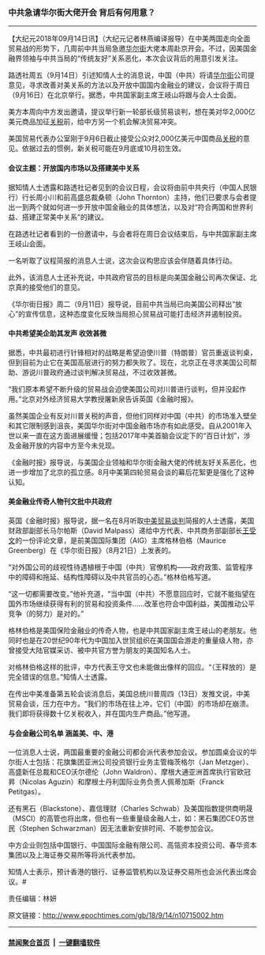 ### 中共急请华尔街大佬开会 背后有何用意？
------------------------

<p>【大纪元2018年09月14日讯】（大纪元记者林燕编译报导）在中美两国走向全面贸易战的形势下，几周前中共当局急邀<a href="http://www.epochtimes.com/gb/tag/%E5%8D%8E%E5%B0%94%E8%A1%97.html">华尔街</a>大佬本周赴京开会。不过，因美国金融界领袖与中共当局的“传统友好”关系恶化，本次会议背后的用意引发关注。</p>
<p>路透社周五（9月14日）引述知情人士的消息说，中国（中共）将请<a href="http://www.epochtimes.com/gb/tag/%E5%8D%8E%E5%B0%94%E8%A1%97.html">华尔街</a>公司提意见，寻求改善对美关系的方法以及开放中国国内金融业的建议，会议将于周日（9月16日）在北京举行。据悉，中共国家副主席王岐山将跟与会人士会面。</p>
<p>美方本周向中方发出邀请，提议举行新一轮部长级贸易谈判，想在美对华2,000亿美元商品加征<a href="http://www.epochtimes.com/gb/tag/%E5%85%B3%E7%A8%8E.html">关税</a>前，给中方另一个机会解决贸易冲突。</p>
<p>美国贸易代表办公室刚于9月6日截止接受公众对2,000亿美元中国商品<a href="http://www.epochtimes.com/gb/tag/%E5%85%B3%E7%A8%8E.html">关税</a>的意见。依据过去的惯例，新关税可能在9月底或10月初生效。</p>
<h4>会议主题：开放国内市场以及搭建美中关系</h4>
<p>据知情人士透露和路透社记者见到的会议日程，会议将由前中共央行（中国人民银行）行长周小川和前高盛总裁桑顿（John Thornton）主持，他们已要求与会者提出一到两个就如何进一步开放中国金融业的具体想法，以及对“符合两国和世界利益、搭建正常美中关系”的建议。</p>
<p>在路透社记者看到的一份邀请中，与会者将在周日会议结束后，与中共国家副主席王岐山会面。</p>
<p>一名听取了议程简报的消息人士说，这次会议构思应该会伴随着具体行动。</p>
<p>此外，该消息人士还补充说，中共政府官员的目标是向美国金融公司再次保证、北京真的接受他们的意见。</p>
<p>《华尔街日报》周二（9月11日）报导说，目前中共当局已向美国公司释出“放心”的宣传信息，这种态度变化反映当局担心贸易战可能打击经济并遏制投资。</p>
<h4>中共希望美企助其发声 收效甚微</h4>
<p>据悉，中共最初进行针锋相对的战略是希望迫使川普（特朗普）官员重返谈判桌，但到目前为止它在美国高层进行的努力都失败了。现在，北京正在寻求美国公司帮助、游说川普政府通过谈判解决贸易战，不过收效甚微。</p>
<p>“我们原本希望不断升级的贸易战会迫使美国公司对川普进行谈判，但并没起作用。”北京对外经济贸易大学教授屠新泉告诉英国《金融时报》。</p>
<p>虽然美国企业有反对川普关税的声音，但他们同样对中国（中共）的市场准入壁垒和其它限制感到沮丧，美国华尔街对中国金融市场亦有如此感受。自从2001年入世以来一直在这方面进展缓慢；包括2017年中美首脑会议定下的“百日计划”，涉及金融开放的内容中方至今未兑现。</p>
<p>《金融时报》报导说，与美国企业领袖和华尔街金融大佬的传统友好关系恶化，也进一步增加了北京的孤立感。8月中美第四轮贸易会谈的幕后花絮更是强化了这种认知。</p>
<h4>美金融业传奇人物刊文批中共政府</h4>
<p>英国《金融时报》报导说，据一名在8月听取<a href="http://www.epochtimes.com/gb/tag/%E4%B8%AD%E7%BE%8E%E8%B4%B8%E6%98%93%E8%B0%88%E5%88%A4.html">中美贸易谈判</a>简报的人士透露，美国财政部副部长马尔帕斯（David Malpass）递给中方代表、中共商务部副部长<a href="http://www.epochtimes.com/gb/tag/%E7%8E%8B%E5%8F%97%E6%96%87.html">王受文</a>的一份评论文章，是前美国国际集团（AIG）主席格林伯格（Maurice Greenberg）在《华尔街日报》（8月21日）上发表的。</p>
<p>“对外国公司的歧视性待遇植根于中国（中共）官僚机构——政府政策、监管程序中的障碍和拖延、结构性障碍以及中共官员的心态。”格林伯格写道。</p>
<p>“这一切都需要改变。”他补充道，“当中国（中共）不愿意回应时，它就不能指望在国外市场继续获得有利的贸易和投资条件&#8230;&#8230;改革也符合中国利益，美国推动公平竞争（的努力）是对的。”</p>
<p>格林伯格是美国保险金融业的传奇人物，也是中共国家副主席王岐山的老朋友。他同时也是在20世纪90年代为中国加入世贸组织在美国国会游走的重量级人物，亦曾接受大陆官媒采访、被中共官方誉为朋友的美国知名人士。</p>
<p>对格林伯格这样的批评，中方代表王守文也未能做出像样的回应。“（王释放的）是完全错误的信息。”知情人士透露。</p>
<p>在传出中美准备第五轮会谈消息后，美国总统川普周四（13日）发推文说，中美贸易会谈，压力在中方。“我们的市场在往上冲，它们（中国）的市场却在崩溃。我们即将获得数十亿关税收入，并在国内生产商品。”他写道。</p>
<h4>与会金融公司名单 涵盖美、中、港</h4>
<p>一位消息人士说，两国最重要的金融公司都会派代表参加会议。参加圆桌会议的华尔街人士包括：花旗集团亚洲公司投资银行业务主管梅茨格尔（Jan Metzger）、高盛新任总裁和CEO沃尔德伦（John Waldron）、摩根大通亚洲首席执行官欧冠昇（Nicolas Aguzin）和摩根士丹利国际业务负责人佩蒂加斯（Franck Petitgas）。</p>
<p>还有黑石（Blackstone）、嘉信理财（Charles Schwab）及美国指数提供商明晟（MSCI）的高管也将出席，但也有一些重量级金融人士，如：黑石集团CEO苏世民（Stephen Schwarzman）因无法重新安排时间、不能参加会议。</p>
<p>中方企业则包括中国银行、中国国际金融有限公司、高瓴资本投资公司、春华资本集团以及上海证券交易所等将派代表参加。</p>
<p>知情人士表示，预计香港的银行、证券监管机构以及证券交易所也会派代表出席会议。#</p>
<p>责任编辑：林妍</p>

原文链接：http://www.epochtimes.com/gb/18/9/14/n10715002.htm


------------------------
#### [禁闻聚合首页](https://github.com/gfw-breaker/banned-news/blob/master/README.md) &nbsp;|&nbsp;  [一键翻墙软件](https://github.com/gfw-breaker/nogfw/blob/master/README.md)